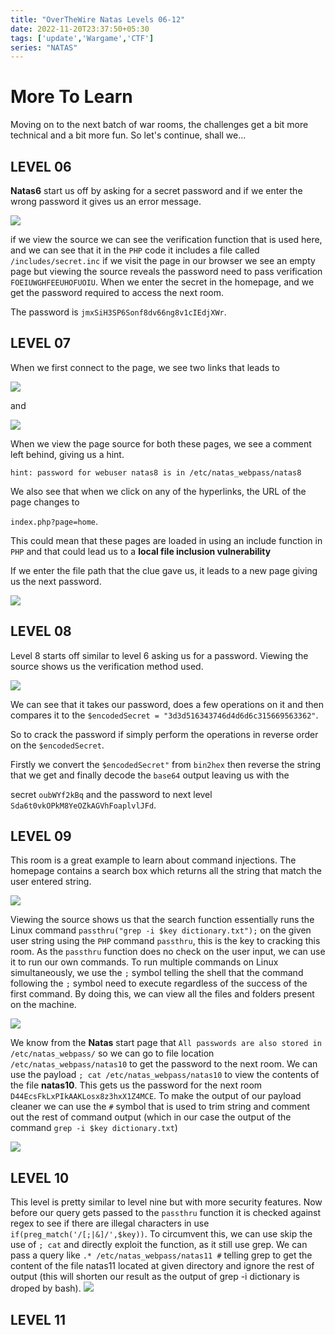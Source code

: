 ```yaml
---
title: "OverTheWire Natas Levels 06-12"
date: 2022-11-20T23:37:50+05:30
tags: ['update','Wargame','CTF']
series: "NATAS"
---
```


# More To Learn

Moving on to the next batch of war rooms, the challenges get a bit more technical and a bit more fun. So let's continue, shall we…

## LEVEL 06

**Natas6** start us off by asking for a secret password and if we enter the wrong password it gives us an error message.

![](/Blog3/natas-6-home.png)

if we view the source we can see the verification function that is used here, and we can see that it in the ``PHP`` code it includes a file called ``/includes/secret.inc`` if we visit the page in our browser we see an empty page but viewing the source reveals the password need to pass verification ``FOEIUWGHFEEUHOFUOIU``. When we enter the secret in the homepage, and we get the password required to access the next room.

The password is ``jmxSiH3SP6Sonf8dv66ng8v1cIEdjXWr``.

## LEVEL 07

When we first connect to the page, we see two links that leads to

![](/Blog3/natas7-home.png)

and

![](/Blog3/natas7-about.png)

When we view the page source for both these pages, we see a comment left behind, giving us a hint.

``hint: password for webuser natas8 is in /etc/natas_webpass/natas8``

We also see that when we click on any of the hyperlinks, the URL of the page changes to 

``index.php?page=home``.

This could mean that these pages are loaded in using an include function in ``PHP`` and that could lead us to a **local file inclusion vulnerability**

If we enter the file path that the clue gave us, it leads to a new page giving us the next password.

![](/Blog3/natas7-pass.png)

## LEVEL 08

Level 8 starts off similar to level 6 asking us for a password. Viewing the source shows us the verification method used.

![](/Blog3/natas8-encode.png)

We can see that it takes our password, does a few operations on it and then compares it to the ``$encodedSecret = "3d3d516343746d4d6d6c315669563362"``.

So to crack the password if simply perform the operations in reverse order on the ``$encodedSecret``.

Firstly we convert the ``$encodedSecret"`` from ``bin2hex`` then reverse the string that we get and finally decode the ``base64`` output leaving us with the

secret ``oubWYf2kBq`` and the password to next level ``Sda6t0vkOPkM8YeOZkAGVhFoaplvlJFd``.

## LEVEL 09

This room is a great example to learn about command injections. The homepage contains a search box which returns all the string that match the user entered string.

![](/Blog3/natas9-home.png)

Viewing the source shows us that the search function essentially runs the Linux command ``passthru("grep -i $key dictionary.txt");`` on the given user string using the ``PHP`` command ``passthru``, this is the key to cracking this room. As the ``passthru`` function does no check on the user input, we can use it to run our own commands. To run multiple commands on Linux simultaneously, we use the ``;`` symbol telling the shell that the command following the ``;`` symbol need to execute regardless of the success of the first command. By doing this, we can view all the files and folders present on the machine.

![](/Blog3/natas9-all-files.png)

We know from the **Natas** start page that ``All passwords are also stored in /etc/natas_webpass/`` so we can go to file location ``/etc/natas_webpass/natas10`` to get the password to the next room. We can use the payload ``; cat /etc/natas_webpass/natas10`` to view the contents of the file __natas10__. This gets us the password for the next room ``D44EcsFkLxPIkAAKLosx8z3hxX1Z4MCE``. To make the output of our payload cleaner we can use the ``#`` symbol that is used to trim string and comment out the rest of command output (which in our case the output of the command ``grep -i $key dictionary.txt``)

![](/Blog3/natas9-fin-pay.png)

## LEVEL 10

This level is pretty similar to level nine but with more security features. Now before our query gets passed to the ``passthru`` function it is checked against regex to see if there are illegal characters in use ``if(preg_match('/[;|&]/',$key))``. To circumvent this, we can use skip the use of ``; cat`` and directly exploit the function, as it still use grep. We can pass a query like 
``.* /etc/natas_webpass/natas11 #`` telling grep to get the content of the file natas11 located at given directory and ignore the rest of output (this will shorten our result as the output of grep -i dictionary is droped by bash). 
![](/Blog3/natas11-ans.png)

## LEVEL 11

